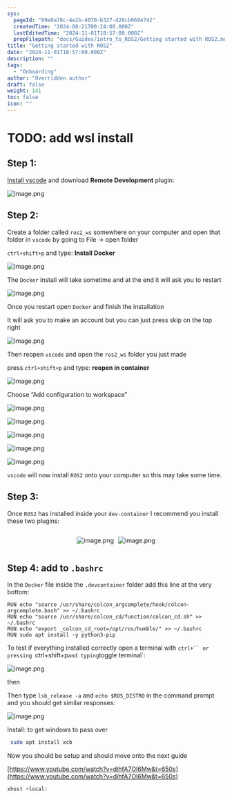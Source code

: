 ```yaml
---
sys:
  pageId: "89e0a78c-4e2b-4070-b327-d28cb0694742"
  createdTime: "2024-08-21T00:24:00.000Z"
  lastEditedTime: "2024-11-01T18:57:00.000Z"
  propFilepath: "docs/Guides/intro_to_ROS2/Getting started with ROS2.md"
title: "Getting started with ROS2"
date: "2024-11-01T18:57:00.000Z"
description: ""
tags:
  - "Onboarding"
author: "Overridden author"
draft: false
weight: 141
toc: false
icon: ""
---
```


# TODO: add wsl install

## Step 1:

[Install vscode](https://code.visualstudio.com/download) and download **Remote Development** plugin:

![image.png](https://prod-files-secure.s3.us-west-2.amazonaws.com/d518164a-d88e-44d1-a4ee-3adb3bd8bce0/efb52993-1881-4a40-b95e-6f020334f022/image.png?X-Amz-Algorithm=AWS4-HMAC-SHA256&X-Amz-Content-Sha256=UNSIGNED-PAYLOAD&X-Amz-Credential=ASIAZI2LB466XSGLFWX2%2F20250130%2Fus-west-2%2Fs3%2Faws4_request&X-Amz-Date=20250130T020521Z&X-Amz-Expires=3600&X-Amz-Security-Token=IQoJb3JpZ2luX2VjEJL%2F%2F%2F%2F%2F%2F%2F%2F%2F%2FwEaCXVzLXdlc3QtMiJHMEUCIDqX0AMaklRuxcF5BNuhJmz0wNSEWQQyOlxxKzsnP%2FQFAiEA11bJMeUwFMl9rbHxlqMcOumyBj5oT4FxqTMuNhqDC5IqiAQIm%2F%2F%2F%2F%2F%2F%2F%2F%2F%2F%2FARAAGgw2Mzc0MjMxODM4MDUiDPzpwueq8v7oe64FJCrcA2NI7RdEqR9YcJAOB3%2F1MHqveamWe3Uq7MdVBcBnzl4xQdCzKWGWpYKfIml%2FZ2W8Q2NUW4djYUqye%2BVEzuERV%2F1SZQOu6RZkgXnTL1twI4LBuNs%2FzAKG6hQA4EXyEEEWe1%2BHsnP6%2B%2FKCAUV%2BNEDR6hfEKTsL9WlECmhezRwsOrJCLu8E6UxUA%2FDZITJsB1pFvct%2FclamkBhCRzIKmrDj6RLmC8NP%2BjH%2FfXjAc%2BXytrBgmNM4UYnAErll%2BiJLGyxFtjD9eahasxSymYPsQKKiJie7%2BK%2BJtfH3%2BLXqiranMaQyqG6%2BwFB5XCI4HQHUNIsXPia2IRDhpJ%2FgSQiWWCX8VTVLlFTAWz7ZSaslZUwmD39F%2FaVZnFuavbFRY4%2BKTXwRFidxda7usWgOr8sF3uSMNS8D6x%2BUaRuZTgVuMctEODFiXYuRhl%2BRkmaBIY4%2F3AYu6cX7r7%2FPIIWssIRboOrVm0hagk6pIPNbdwD12kjwHXBtiBNh7dcVi64Cv0SxllPkDkUfN7eru4W%2F7cxLVTiiRB8vFoEByrU1pThBmT64tT5a4CxRiwSusX%2FPyfDgbPzav4cPbigFOQFxWe1gSPcKFcSRkcXBB4aCtIfxDqf0i0N70U%2FMCUDWGesw3vp4MN2z67wGOqUBp4jyOIxduu1u7qBrP7%2Begvr6qbsH02PoD96aFRUjTYBW%2F1ZGvpkF1zpyMd1%2Fs1A81tt%2FYx9mi87IQgRNNam7jgPUyAAxeGWSclPyyTym50DGvueEZUdJr7LSUXGBknHZDZqndDsXWZ698uC2PfLUKLOuvA6mwPZVMOa0%2ByYzyj5N6Mjn0jKk9oL5ZU2RLh0k4wtKR%2FCMwDq60I7FX36flT6bpkg2&X-Amz-Signature=fe0331889dd1a2773f92d66b64bf42ec6bf3b6115cc372256756eec44cf539a2&X-Amz-SignedHeaders=host&x-id=GetObject)

## Step 2:

Create a folder called `ros2_ws` somewhere on your computer and open that folder in `vscode` by going to File → open folder 

`ctrl+shift+p` and type: **Install Docker**

![image.png](https://prod-files-secure.s3.us-west-2.amazonaws.com/d518164a-d88e-44d1-a4ee-3adb3bd8bce0/2269dc0e-1cd5-47ff-bceb-c04ad9b2eab0/image.png?X-Amz-Algorithm=AWS4-HMAC-SHA256&X-Amz-Content-Sha256=UNSIGNED-PAYLOAD&X-Amz-Credential=ASIAZI2LB466XSGLFWX2%2F20250130%2Fus-west-2%2Fs3%2Faws4_request&X-Amz-Date=20250130T020521Z&X-Amz-Expires=3600&X-Amz-Security-Token=IQoJb3JpZ2luX2VjEJL%2F%2F%2F%2F%2F%2F%2F%2F%2F%2FwEaCXVzLXdlc3QtMiJHMEUCIDqX0AMaklRuxcF5BNuhJmz0wNSEWQQyOlxxKzsnP%2FQFAiEA11bJMeUwFMl9rbHxlqMcOumyBj5oT4FxqTMuNhqDC5IqiAQIm%2F%2F%2F%2F%2F%2F%2F%2F%2F%2F%2FARAAGgw2Mzc0MjMxODM4MDUiDPzpwueq8v7oe64FJCrcA2NI7RdEqR9YcJAOB3%2F1MHqveamWe3Uq7MdVBcBnzl4xQdCzKWGWpYKfIml%2FZ2W8Q2NUW4djYUqye%2BVEzuERV%2F1SZQOu6RZkgXnTL1twI4LBuNs%2FzAKG6hQA4EXyEEEWe1%2BHsnP6%2B%2FKCAUV%2BNEDR6hfEKTsL9WlECmhezRwsOrJCLu8E6UxUA%2FDZITJsB1pFvct%2FclamkBhCRzIKmrDj6RLmC8NP%2BjH%2FfXjAc%2BXytrBgmNM4UYnAErll%2BiJLGyxFtjD9eahasxSymYPsQKKiJie7%2BK%2BJtfH3%2BLXqiranMaQyqG6%2BwFB5XCI4HQHUNIsXPia2IRDhpJ%2FgSQiWWCX8VTVLlFTAWz7ZSaslZUwmD39F%2FaVZnFuavbFRY4%2BKTXwRFidxda7usWgOr8sF3uSMNS8D6x%2BUaRuZTgVuMctEODFiXYuRhl%2BRkmaBIY4%2F3AYu6cX7r7%2FPIIWssIRboOrVm0hagk6pIPNbdwD12kjwHXBtiBNh7dcVi64Cv0SxllPkDkUfN7eru4W%2F7cxLVTiiRB8vFoEByrU1pThBmT64tT5a4CxRiwSusX%2FPyfDgbPzav4cPbigFOQFxWe1gSPcKFcSRkcXBB4aCtIfxDqf0i0N70U%2FMCUDWGesw3vp4MN2z67wGOqUBp4jyOIxduu1u7qBrP7%2Begvr6qbsH02PoD96aFRUjTYBW%2F1ZGvpkF1zpyMd1%2Fs1A81tt%2FYx9mi87IQgRNNam7jgPUyAAxeGWSclPyyTym50DGvueEZUdJr7LSUXGBknHZDZqndDsXWZ698uC2PfLUKLOuvA6mwPZVMOa0%2ByYzyj5N6Mjn0jKk9oL5ZU2RLh0k4wtKR%2FCMwDq60I7FX36flT6bpkg2&X-Amz-Signature=8706aa98392b8ef8d7d098e45df33dbdc51a19dbe97c4bfcd5dcf73931c4d964&X-Amz-SignedHeaders=host&x-id=GetObject)

The `Docker` install will take sometime and at the end it will ask you to restart

![image.png](https://prod-files-secure.s3.us-west-2.amazonaws.com/d518164a-d88e-44d1-a4ee-3adb3bd8bce0/ed233f78-be33-4b1f-b89c-9c346c0e961e/image.png?X-Amz-Algorithm=AWS4-HMAC-SHA256&X-Amz-Content-Sha256=UNSIGNED-PAYLOAD&X-Amz-Credential=ASIAZI2LB466XSGLFWX2%2F20250130%2Fus-west-2%2Fs3%2Faws4_request&X-Amz-Date=20250130T020521Z&X-Amz-Expires=3600&X-Amz-Security-Token=IQoJb3JpZ2luX2VjEJL%2F%2F%2F%2F%2F%2F%2F%2F%2F%2FwEaCXVzLXdlc3QtMiJHMEUCIDqX0AMaklRuxcF5BNuhJmz0wNSEWQQyOlxxKzsnP%2FQFAiEA11bJMeUwFMl9rbHxlqMcOumyBj5oT4FxqTMuNhqDC5IqiAQIm%2F%2F%2F%2F%2F%2F%2F%2F%2F%2F%2FARAAGgw2Mzc0MjMxODM4MDUiDPzpwueq8v7oe64FJCrcA2NI7RdEqR9YcJAOB3%2F1MHqveamWe3Uq7MdVBcBnzl4xQdCzKWGWpYKfIml%2FZ2W8Q2NUW4djYUqye%2BVEzuERV%2F1SZQOu6RZkgXnTL1twI4LBuNs%2FzAKG6hQA4EXyEEEWe1%2BHsnP6%2B%2FKCAUV%2BNEDR6hfEKTsL9WlECmhezRwsOrJCLu8E6UxUA%2FDZITJsB1pFvct%2FclamkBhCRzIKmrDj6RLmC8NP%2BjH%2FfXjAc%2BXytrBgmNM4UYnAErll%2BiJLGyxFtjD9eahasxSymYPsQKKiJie7%2BK%2BJtfH3%2BLXqiranMaQyqG6%2BwFB5XCI4HQHUNIsXPia2IRDhpJ%2FgSQiWWCX8VTVLlFTAWz7ZSaslZUwmD39F%2FaVZnFuavbFRY4%2BKTXwRFidxda7usWgOr8sF3uSMNS8D6x%2BUaRuZTgVuMctEODFiXYuRhl%2BRkmaBIY4%2F3AYu6cX7r7%2FPIIWssIRboOrVm0hagk6pIPNbdwD12kjwHXBtiBNh7dcVi64Cv0SxllPkDkUfN7eru4W%2F7cxLVTiiRB8vFoEByrU1pThBmT64tT5a4CxRiwSusX%2FPyfDgbPzav4cPbigFOQFxWe1gSPcKFcSRkcXBB4aCtIfxDqf0i0N70U%2FMCUDWGesw3vp4MN2z67wGOqUBp4jyOIxduu1u7qBrP7%2Begvr6qbsH02PoD96aFRUjTYBW%2F1ZGvpkF1zpyMd1%2Fs1A81tt%2FYx9mi87IQgRNNam7jgPUyAAxeGWSclPyyTym50DGvueEZUdJr7LSUXGBknHZDZqndDsXWZ698uC2PfLUKLOuvA6mwPZVMOa0%2ByYzyj5N6Mjn0jKk9oL5ZU2RLh0k4wtKR%2FCMwDq60I7FX36flT6bpkg2&X-Amz-Signature=908fe78f8c9e679c5c430d8cbc7fbdd662b125583cf121338baf01f120922483&X-Amz-SignedHeaders=host&x-id=GetObject)

Once you restart open `Docker` and finish the installation

It will ask you to make an account but you can just press skip on the top right

![image.png](https://prod-files-secure.s3.us-west-2.amazonaws.com/d518164a-d88e-44d1-a4ee-3adb3bd8bce0/21010ad9-1659-4fd9-9f59-9932a09b2a3d/image.png?X-Amz-Algorithm=AWS4-HMAC-SHA256&X-Amz-Content-Sha256=UNSIGNED-PAYLOAD&X-Amz-Credential=ASIAZI2LB466XSGLFWX2%2F20250130%2Fus-west-2%2Fs3%2Faws4_request&X-Amz-Date=20250130T020521Z&X-Amz-Expires=3600&X-Amz-Security-Token=IQoJb3JpZ2luX2VjEJL%2F%2F%2F%2F%2F%2F%2F%2F%2F%2FwEaCXVzLXdlc3QtMiJHMEUCIDqX0AMaklRuxcF5BNuhJmz0wNSEWQQyOlxxKzsnP%2FQFAiEA11bJMeUwFMl9rbHxlqMcOumyBj5oT4FxqTMuNhqDC5IqiAQIm%2F%2F%2F%2F%2F%2F%2F%2F%2F%2F%2FARAAGgw2Mzc0MjMxODM4MDUiDPzpwueq8v7oe64FJCrcA2NI7RdEqR9YcJAOB3%2F1MHqveamWe3Uq7MdVBcBnzl4xQdCzKWGWpYKfIml%2FZ2W8Q2NUW4djYUqye%2BVEzuERV%2F1SZQOu6RZkgXnTL1twI4LBuNs%2FzAKG6hQA4EXyEEEWe1%2BHsnP6%2B%2FKCAUV%2BNEDR6hfEKTsL9WlECmhezRwsOrJCLu8E6UxUA%2FDZITJsB1pFvct%2FclamkBhCRzIKmrDj6RLmC8NP%2BjH%2FfXjAc%2BXytrBgmNM4UYnAErll%2BiJLGyxFtjD9eahasxSymYPsQKKiJie7%2BK%2BJtfH3%2BLXqiranMaQyqG6%2BwFB5XCI4HQHUNIsXPia2IRDhpJ%2FgSQiWWCX8VTVLlFTAWz7ZSaslZUwmD39F%2FaVZnFuavbFRY4%2BKTXwRFidxda7usWgOr8sF3uSMNS8D6x%2BUaRuZTgVuMctEODFiXYuRhl%2BRkmaBIY4%2F3AYu6cX7r7%2FPIIWssIRboOrVm0hagk6pIPNbdwD12kjwHXBtiBNh7dcVi64Cv0SxllPkDkUfN7eru4W%2F7cxLVTiiRB8vFoEByrU1pThBmT64tT5a4CxRiwSusX%2FPyfDgbPzav4cPbigFOQFxWe1gSPcKFcSRkcXBB4aCtIfxDqf0i0N70U%2FMCUDWGesw3vp4MN2z67wGOqUBp4jyOIxduu1u7qBrP7%2Begvr6qbsH02PoD96aFRUjTYBW%2F1ZGvpkF1zpyMd1%2Fs1A81tt%2FYx9mi87IQgRNNam7jgPUyAAxeGWSclPyyTym50DGvueEZUdJr7LSUXGBknHZDZqndDsXWZ698uC2PfLUKLOuvA6mwPZVMOa0%2ByYzyj5N6Mjn0jKk9oL5ZU2RLh0k4wtKR%2FCMwDq60I7FX36flT6bpkg2&X-Amz-Signature=afad4b1f997d73b976f991c26245f84eaeb7557992512213d8737493598ac7d2&X-Amz-SignedHeaders=host&x-id=GetObject)

Then reopen `vscode` and open the `ros2_ws` folder you just made

press `ctrl+shift+p` and type: **reopen in container**

![image.png](https://prod-files-secure.s3.us-west-2.amazonaws.com/d518164a-d88e-44d1-a4ee-3adb3bd8bce0/4e93b8c2-41ad-488c-8095-c74205196118/image.png?X-Amz-Algorithm=AWS4-HMAC-SHA256&X-Amz-Content-Sha256=UNSIGNED-PAYLOAD&X-Amz-Credential=ASIAZI2LB466XSGLFWX2%2F20250130%2Fus-west-2%2Fs3%2Faws4_request&X-Amz-Date=20250130T020521Z&X-Amz-Expires=3600&X-Amz-Security-Token=IQoJb3JpZ2luX2VjEJL%2F%2F%2F%2F%2F%2F%2F%2F%2F%2FwEaCXVzLXdlc3QtMiJHMEUCIDqX0AMaklRuxcF5BNuhJmz0wNSEWQQyOlxxKzsnP%2FQFAiEA11bJMeUwFMl9rbHxlqMcOumyBj5oT4FxqTMuNhqDC5IqiAQIm%2F%2F%2F%2F%2F%2F%2F%2F%2F%2F%2FARAAGgw2Mzc0MjMxODM4MDUiDPzpwueq8v7oe64FJCrcA2NI7RdEqR9YcJAOB3%2F1MHqveamWe3Uq7MdVBcBnzl4xQdCzKWGWpYKfIml%2FZ2W8Q2NUW4djYUqye%2BVEzuERV%2F1SZQOu6RZkgXnTL1twI4LBuNs%2FzAKG6hQA4EXyEEEWe1%2BHsnP6%2B%2FKCAUV%2BNEDR6hfEKTsL9WlECmhezRwsOrJCLu8E6UxUA%2FDZITJsB1pFvct%2FclamkBhCRzIKmrDj6RLmC8NP%2BjH%2FfXjAc%2BXytrBgmNM4UYnAErll%2BiJLGyxFtjD9eahasxSymYPsQKKiJie7%2BK%2BJtfH3%2BLXqiranMaQyqG6%2BwFB5XCI4HQHUNIsXPia2IRDhpJ%2FgSQiWWCX8VTVLlFTAWz7ZSaslZUwmD39F%2FaVZnFuavbFRY4%2BKTXwRFidxda7usWgOr8sF3uSMNS8D6x%2BUaRuZTgVuMctEODFiXYuRhl%2BRkmaBIY4%2F3AYu6cX7r7%2FPIIWssIRboOrVm0hagk6pIPNbdwD12kjwHXBtiBNh7dcVi64Cv0SxllPkDkUfN7eru4W%2F7cxLVTiiRB8vFoEByrU1pThBmT64tT5a4CxRiwSusX%2FPyfDgbPzav4cPbigFOQFxWe1gSPcKFcSRkcXBB4aCtIfxDqf0i0N70U%2FMCUDWGesw3vp4MN2z67wGOqUBp4jyOIxduu1u7qBrP7%2Begvr6qbsH02PoD96aFRUjTYBW%2F1ZGvpkF1zpyMd1%2Fs1A81tt%2FYx9mi87IQgRNNam7jgPUyAAxeGWSclPyyTym50DGvueEZUdJr7LSUXGBknHZDZqndDsXWZ698uC2PfLUKLOuvA6mwPZVMOa0%2ByYzyj5N6Mjn0jKk9oL5ZU2RLh0k4wtKR%2FCMwDq60I7FX36flT6bpkg2&X-Amz-Signature=faaf0a4deb0f3447bf661307fdbb32fdcd1d592b4bcae79b1e5f6a9b8ea33f4d&X-Amz-SignedHeaders=host&x-id=GetObject)

Choose “Add configuration to workspace”

![image.png](https://prod-files-secure.s3.us-west-2.amazonaws.com/d518164a-d88e-44d1-a4ee-3adb3bd8bce0/9560b282-5060-4989-ba37-97e7b2c22476/image.png?X-Amz-Algorithm=AWS4-HMAC-SHA256&X-Amz-Content-Sha256=UNSIGNED-PAYLOAD&X-Amz-Credential=ASIAZI2LB466XSGLFWX2%2F20250130%2Fus-west-2%2Fs3%2Faws4_request&X-Amz-Date=20250130T020521Z&X-Amz-Expires=3600&X-Amz-Security-Token=IQoJb3JpZ2luX2VjEJL%2F%2F%2F%2F%2F%2F%2F%2F%2F%2FwEaCXVzLXdlc3QtMiJHMEUCIDqX0AMaklRuxcF5BNuhJmz0wNSEWQQyOlxxKzsnP%2FQFAiEA11bJMeUwFMl9rbHxlqMcOumyBj5oT4FxqTMuNhqDC5IqiAQIm%2F%2F%2F%2F%2F%2F%2F%2F%2F%2F%2FARAAGgw2Mzc0MjMxODM4MDUiDPzpwueq8v7oe64FJCrcA2NI7RdEqR9YcJAOB3%2F1MHqveamWe3Uq7MdVBcBnzl4xQdCzKWGWpYKfIml%2FZ2W8Q2NUW4djYUqye%2BVEzuERV%2F1SZQOu6RZkgXnTL1twI4LBuNs%2FzAKG6hQA4EXyEEEWe1%2BHsnP6%2B%2FKCAUV%2BNEDR6hfEKTsL9WlECmhezRwsOrJCLu8E6UxUA%2FDZITJsB1pFvct%2FclamkBhCRzIKmrDj6RLmC8NP%2BjH%2FfXjAc%2BXytrBgmNM4UYnAErll%2BiJLGyxFtjD9eahasxSymYPsQKKiJie7%2BK%2BJtfH3%2BLXqiranMaQyqG6%2BwFB5XCI4HQHUNIsXPia2IRDhpJ%2FgSQiWWCX8VTVLlFTAWz7ZSaslZUwmD39F%2FaVZnFuavbFRY4%2BKTXwRFidxda7usWgOr8sF3uSMNS8D6x%2BUaRuZTgVuMctEODFiXYuRhl%2BRkmaBIY4%2F3AYu6cX7r7%2FPIIWssIRboOrVm0hagk6pIPNbdwD12kjwHXBtiBNh7dcVi64Cv0SxllPkDkUfN7eru4W%2F7cxLVTiiRB8vFoEByrU1pThBmT64tT5a4CxRiwSusX%2FPyfDgbPzav4cPbigFOQFxWe1gSPcKFcSRkcXBB4aCtIfxDqf0i0N70U%2FMCUDWGesw3vp4MN2z67wGOqUBp4jyOIxduu1u7qBrP7%2Begvr6qbsH02PoD96aFRUjTYBW%2F1ZGvpkF1zpyMd1%2Fs1A81tt%2FYx9mi87IQgRNNam7jgPUyAAxeGWSclPyyTym50DGvueEZUdJr7LSUXGBknHZDZqndDsXWZ698uC2PfLUKLOuvA6mwPZVMOa0%2ByYzyj5N6Mjn0jKk9oL5ZU2RLh0k4wtKR%2FCMwDq60I7FX36flT6bpkg2&X-Amz-Signature=b5234bf8c77b999ca756c44dc348b9687e7da71d2051dd99adb85ce4f198db31&X-Amz-SignedHeaders=host&x-id=GetObject)

![image.png](https://prod-files-secure.s3.us-west-2.amazonaws.com/d518164a-d88e-44d1-a4ee-3adb3bd8bce0/2ee63f81-886b-48e8-a553-dc6e5eac99e4/image.png?X-Amz-Algorithm=AWS4-HMAC-SHA256&X-Amz-Content-Sha256=UNSIGNED-PAYLOAD&X-Amz-Credential=ASIAZI2LB466XSGLFWX2%2F20250130%2Fus-west-2%2Fs3%2Faws4_request&X-Amz-Date=20250130T020521Z&X-Amz-Expires=3600&X-Amz-Security-Token=IQoJb3JpZ2luX2VjEJL%2F%2F%2F%2F%2F%2F%2F%2F%2F%2FwEaCXVzLXdlc3QtMiJHMEUCIDqX0AMaklRuxcF5BNuhJmz0wNSEWQQyOlxxKzsnP%2FQFAiEA11bJMeUwFMl9rbHxlqMcOumyBj5oT4FxqTMuNhqDC5IqiAQIm%2F%2F%2F%2F%2F%2F%2F%2F%2F%2F%2FARAAGgw2Mzc0MjMxODM4MDUiDPzpwueq8v7oe64FJCrcA2NI7RdEqR9YcJAOB3%2F1MHqveamWe3Uq7MdVBcBnzl4xQdCzKWGWpYKfIml%2FZ2W8Q2NUW4djYUqye%2BVEzuERV%2F1SZQOu6RZkgXnTL1twI4LBuNs%2FzAKG6hQA4EXyEEEWe1%2BHsnP6%2B%2FKCAUV%2BNEDR6hfEKTsL9WlECmhezRwsOrJCLu8E6UxUA%2FDZITJsB1pFvct%2FclamkBhCRzIKmrDj6RLmC8NP%2BjH%2FfXjAc%2BXytrBgmNM4UYnAErll%2BiJLGyxFtjD9eahasxSymYPsQKKiJie7%2BK%2BJtfH3%2BLXqiranMaQyqG6%2BwFB5XCI4HQHUNIsXPia2IRDhpJ%2FgSQiWWCX8VTVLlFTAWz7ZSaslZUwmD39F%2FaVZnFuavbFRY4%2BKTXwRFidxda7usWgOr8sF3uSMNS8D6x%2BUaRuZTgVuMctEODFiXYuRhl%2BRkmaBIY4%2F3AYu6cX7r7%2FPIIWssIRboOrVm0hagk6pIPNbdwD12kjwHXBtiBNh7dcVi64Cv0SxllPkDkUfN7eru4W%2F7cxLVTiiRB8vFoEByrU1pThBmT64tT5a4CxRiwSusX%2FPyfDgbPzav4cPbigFOQFxWe1gSPcKFcSRkcXBB4aCtIfxDqf0i0N70U%2FMCUDWGesw3vp4MN2z67wGOqUBp4jyOIxduu1u7qBrP7%2Begvr6qbsH02PoD96aFRUjTYBW%2F1ZGvpkF1zpyMd1%2Fs1A81tt%2FYx9mi87IQgRNNam7jgPUyAAxeGWSclPyyTym50DGvueEZUdJr7LSUXGBknHZDZqndDsXWZ698uC2PfLUKLOuvA6mwPZVMOa0%2ByYzyj5N6Mjn0jKk9oL5ZU2RLh0k4wtKR%2FCMwDq60I7FX36flT6bpkg2&X-Amz-Signature=2c6208fe9ca02c58e981bd2306456fb13e9a87f615e7f367685fc6fbd1070078&X-Amz-SignedHeaders=host&x-id=GetObject)

![image.png](https://prod-files-secure.s3.us-west-2.amazonaws.com/d518164a-d88e-44d1-a4ee-3adb3bd8bce0/ae1580b2-b048-407e-aed9-b584224a7a04/image.png?X-Amz-Algorithm=AWS4-HMAC-SHA256&X-Amz-Content-Sha256=UNSIGNED-PAYLOAD&X-Amz-Credential=ASIAZI2LB466XSGLFWX2%2F20250130%2Fus-west-2%2Fs3%2Faws4_request&X-Amz-Date=20250130T020521Z&X-Amz-Expires=3600&X-Amz-Security-Token=IQoJb3JpZ2luX2VjEJL%2F%2F%2F%2F%2F%2F%2F%2F%2F%2FwEaCXVzLXdlc3QtMiJHMEUCIDqX0AMaklRuxcF5BNuhJmz0wNSEWQQyOlxxKzsnP%2FQFAiEA11bJMeUwFMl9rbHxlqMcOumyBj5oT4FxqTMuNhqDC5IqiAQIm%2F%2F%2F%2F%2F%2F%2F%2F%2F%2F%2FARAAGgw2Mzc0MjMxODM4MDUiDPzpwueq8v7oe64FJCrcA2NI7RdEqR9YcJAOB3%2F1MHqveamWe3Uq7MdVBcBnzl4xQdCzKWGWpYKfIml%2FZ2W8Q2NUW4djYUqye%2BVEzuERV%2F1SZQOu6RZkgXnTL1twI4LBuNs%2FzAKG6hQA4EXyEEEWe1%2BHsnP6%2B%2FKCAUV%2BNEDR6hfEKTsL9WlECmhezRwsOrJCLu8E6UxUA%2FDZITJsB1pFvct%2FclamkBhCRzIKmrDj6RLmC8NP%2BjH%2FfXjAc%2BXytrBgmNM4UYnAErll%2BiJLGyxFtjD9eahasxSymYPsQKKiJie7%2BK%2BJtfH3%2BLXqiranMaQyqG6%2BwFB5XCI4HQHUNIsXPia2IRDhpJ%2FgSQiWWCX8VTVLlFTAWz7ZSaslZUwmD39F%2FaVZnFuavbFRY4%2BKTXwRFidxda7usWgOr8sF3uSMNS8D6x%2BUaRuZTgVuMctEODFiXYuRhl%2BRkmaBIY4%2F3AYu6cX7r7%2FPIIWssIRboOrVm0hagk6pIPNbdwD12kjwHXBtiBNh7dcVi64Cv0SxllPkDkUfN7eru4W%2F7cxLVTiiRB8vFoEByrU1pThBmT64tT5a4CxRiwSusX%2FPyfDgbPzav4cPbigFOQFxWe1gSPcKFcSRkcXBB4aCtIfxDqf0i0N70U%2FMCUDWGesw3vp4MN2z67wGOqUBp4jyOIxduu1u7qBrP7%2Begvr6qbsH02PoD96aFRUjTYBW%2F1ZGvpkF1zpyMd1%2Fs1A81tt%2FYx9mi87IQgRNNam7jgPUyAAxeGWSclPyyTym50DGvueEZUdJr7LSUXGBknHZDZqndDsXWZ698uC2PfLUKLOuvA6mwPZVMOa0%2ByYzyj5N6Mjn0jKk9oL5ZU2RLh0k4wtKR%2FCMwDq60I7FX36flT6bpkg2&X-Amz-Signature=c9da95242b6ae97b207cb9741117da273524e1229576b6a6cc0623f408fd1247&X-Amz-SignedHeaders=host&x-id=GetObject)

![image.png](https://prod-files-secure.s3.us-west-2.amazonaws.com/d518164a-d88e-44d1-a4ee-3adb3bd8bce0/53255b28-f75e-430f-b9e3-c0ac8577e42b/image.png?X-Amz-Algorithm=AWS4-HMAC-SHA256&X-Amz-Content-Sha256=UNSIGNED-PAYLOAD&X-Amz-Credential=ASIAZI2LB466XSGLFWX2%2F20250130%2Fus-west-2%2Fs3%2Faws4_request&X-Amz-Date=20250130T020521Z&X-Amz-Expires=3600&X-Amz-Security-Token=IQoJb3JpZ2luX2VjEJL%2F%2F%2F%2F%2F%2F%2F%2F%2F%2FwEaCXVzLXdlc3QtMiJHMEUCIDqX0AMaklRuxcF5BNuhJmz0wNSEWQQyOlxxKzsnP%2FQFAiEA11bJMeUwFMl9rbHxlqMcOumyBj5oT4FxqTMuNhqDC5IqiAQIm%2F%2F%2F%2F%2F%2F%2F%2F%2F%2F%2FARAAGgw2Mzc0MjMxODM4MDUiDPzpwueq8v7oe64FJCrcA2NI7RdEqR9YcJAOB3%2F1MHqveamWe3Uq7MdVBcBnzl4xQdCzKWGWpYKfIml%2FZ2W8Q2NUW4djYUqye%2BVEzuERV%2F1SZQOu6RZkgXnTL1twI4LBuNs%2FzAKG6hQA4EXyEEEWe1%2BHsnP6%2B%2FKCAUV%2BNEDR6hfEKTsL9WlECmhezRwsOrJCLu8E6UxUA%2FDZITJsB1pFvct%2FclamkBhCRzIKmrDj6RLmC8NP%2BjH%2FfXjAc%2BXytrBgmNM4UYnAErll%2BiJLGyxFtjD9eahasxSymYPsQKKiJie7%2BK%2BJtfH3%2BLXqiranMaQyqG6%2BwFB5XCI4HQHUNIsXPia2IRDhpJ%2FgSQiWWCX8VTVLlFTAWz7ZSaslZUwmD39F%2FaVZnFuavbFRY4%2BKTXwRFidxda7usWgOr8sF3uSMNS8D6x%2BUaRuZTgVuMctEODFiXYuRhl%2BRkmaBIY4%2F3AYu6cX7r7%2FPIIWssIRboOrVm0hagk6pIPNbdwD12kjwHXBtiBNh7dcVi64Cv0SxllPkDkUfN7eru4W%2F7cxLVTiiRB8vFoEByrU1pThBmT64tT5a4CxRiwSusX%2FPyfDgbPzav4cPbigFOQFxWe1gSPcKFcSRkcXBB4aCtIfxDqf0i0N70U%2FMCUDWGesw3vp4MN2z67wGOqUBp4jyOIxduu1u7qBrP7%2Begvr6qbsH02PoD96aFRUjTYBW%2F1ZGvpkF1zpyMd1%2Fs1A81tt%2FYx9mi87IQgRNNam7jgPUyAAxeGWSclPyyTym50DGvueEZUdJr7LSUXGBknHZDZqndDsXWZ698uC2PfLUKLOuvA6mwPZVMOa0%2ByYzyj5N6Mjn0jKk9oL5ZU2RLh0k4wtKR%2FCMwDq60I7FX36flT6bpkg2&X-Amz-Signature=1c4747a345a1086c96631779930783ed84599cb1a68a3081a1d07b2f4d7a8d3b&X-Amz-SignedHeaders=host&x-id=GetObject)

![image.png](https://prod-files-secure.s3.us-west-2.amazonaws.com/d518164a-d88e-44d1-a4ee-3adb3bd8bce0/7c562767-5af9-4ffb-97d1-327bcdf4ee00/image.png?X-Amz-Algorithm=AWS4-HMAC-SHA256&X-Amz-Content-Sha256=UNSIGNED-PAYLOAD&X-Amz-Credential=ASIAZI2LB466XSGLFWX2%2F20250130%2Fus-west-2%2Fs3%2Faws4_request&X-Amz-Date=20250130T020521Z&X-Amz-Expires=3600&X-Amz-Security-Token=IQoJb3JpZ2luX2VjEJL%2F%2F%2F%2F%2F%2F%2F%2F%2F%2FwEaCXVzLXdlc3QtMiJHMEUCIDqX0AMaklRuxcF5BNuhJmz0wNSEWQQyOlxxKzsnP%2FQFAiEA11bJMeUwFMl9rbHxlqMcOumyBj5oT4FxqTMuNhqDC5IqiAQIm%2F%2F%2F%2F%2F%2F%2F%2F%2F%2F%2FARAAGgw2Mzc0MjMxODM4MDUiDPzpwueq8v7oe64FJCrcA2NI7RdEqR9YcJAOB3%2F1MHqveamWe3Uq7MdVBcBnzl4xQdCzKWGWpYKfIml%2FZ2W8Q2NUW4djYUqye%2BVEzuERV%2F1SZQOu6RZkgXnTL1twI4LBuNs%2FzAKG6hQA4EXyEEEWe1%2BHsnP6%2B%2FKCAUV%2BNEDR6hfEKTsL9WlECmhezRwsOrJCLu8E6UxUA%2FDZITJsB1pFvct%2FclamkBhCRzIKmrDj6RLmC8NP%2BjH%2FfXjAc%2BXytrBgmNM4UYnAErll%2BiJLGyxFtjD9eahasxSymYPsQKKiJie7%2BK%2BJtfH3%2BLXqiranMaQyqG6%2BwFB5XCI4HQHUNIsXPia2IRDhpJ%2FgSQiWWCX8VTVLlFTAWz7ZSaslZUwmD39F%2FaVZnFuavbFRY4%2BKTXwRFidxda7usWgOr8sF3uSMNS8D6x%2BUaRuZTgVuMctEODFiXYuRhl%2BRkmaBIY4%2F3AYu6cX7r7%2FPIIWssIRboOrVm0hagk6pIPNbdwD12kjwHXBtiBNh7dcVi64Cv0SxllPkDkUfN7eru4W%2F7cxLVTiiRB8vFoEByrU1pThBmT64tT5a4CxRiwSusX%2FPyfDgbPzav4cPbigFOQFxWe1gSPcKFcSRkcXBB4aCtIfxDqf0i0N70U%2FMCUDWGesw3vp4MN2z67wGOqUBp4jyOIxduu1u7qBrP7%2Begvr6qbsH02PoD96aFRUjTYBW%2F1ZGvpkF1zpyMd1%2Fs1A81tt%2FYx9mi87IQgRNNam7jgPUyAAxeGWSclPyyTym50DGvueEZUdJr7LSUXGBknHZDZqndDsXWZ698uC2PfLUKLOuvA6mwPZVMOa0%2ByYzyj5N6Mjn0jKk9oL5ZU2RLh0k4wtKR%2FCMwDq60I7FX36flT6bpkg2&X-Amz-Signature=ed3cc6d7cd850a6e39b468fa16d6243933cf87423cbd7ce0f41cb37ca5107e81&X-Amz-SignedHeaders=host&x-id=GetObject)

`vscode` will now install `ROS2` onto your computer so this may take some time.

## Step 3:

Once `ROS2` has installed inside your `dev-container` I recommend you install these two plugins:

<div style="display: flex;flex-direction: row; column-gap:10px; max-width: 630px;justify-content: center;">
<div>

![image.png](https://prod-files-secure.s3.us-west-2.amazonaws.com/d518164a-d88e-44d1-a4ee-3adb3bd8bce0/3fc3d550-5a54-4ba1-ba6b-faa01cdb7369/image.png?X-Amz-Algorithm=AWS4-HMAC-SHA256&X-Amz-Content-Sha256=UNSIGNED-PAYLOAD&X-Amz-Credential=ASIAZI2LB4663WSAPRAJ%2F20250130%2Fus-west-2%2Fs3%2Faws4_request&X-Amz-Date=20250130T020526Z&X-Amz-Expires=3600&X-Amz-Security-Token=IQoJb3JpZ2luX2VjEJL%2F%2F%2F%2F%2F%2F%2F%2F%2F%2FwEaCXVzLXdlc3QtMiJHMEUCIHyondQPu0Sd%2B21Z3ZfN9UH2%2FxzWgsRgMfc%2B5YhjqHe9AiEA1qt8mCQSAJ%2B%2FHIEEVGGRj72vIl9uQ4QrQJW9QzMS%2BxQqiAQIm%2F%2F%2F%2F%2F%2F%2F%2F%2F%2F%2FARAAGgw2Mzc0MjMxODM4MDUiDKo98GAYaRa%2BBUTwxircA37fYPt9bNZ9oKXi0hfOxCys9wLgPMvxPpfKCfaUDRTwt%2Bf6qbW8da7nFLuC95ZXEfrxQSx2Cb83kQOejJ0XSpXL%2BYHfO0FAIQ1xtS4DGOeaYTjFk75l9dBrHXBa7ZfyfqD5XEtHRE7xCDuXEiXJHpgArn3FI8eAkyItJhPdHoVamwLKIAQMqkmQOKeqd6xDX7TNKO8%2BniaTwlz%2F7RZaKntsx1dO784uUDXIWIdHq4%2FTLnF8dllj6ncJbH5U2s0lRUDPlEQsWTZalxVDCD9g1ycrqHz3s3T56ZAXNUkHWdUcZWLO9S2s%2Fmk%2FnVCVzTvOfhmrxJrVkP3E1nPdBFD11P9Zb78qc1OFDsfe5h4vhbWGyZz8TkC9Ut8F3ZgUkNdfLEpMsLdGld0SQY2XMemvEIZfDo2bqnGHily9nCqnDuVoLLjtmtUDFdkXlI9t9zSs8AG3tLhUV11kKvjyj2iWlUkYTm1VaVQgWiqAoS6Ce7dR0N%2BCUIQobCPmGxwpTeBlHaoN9O0%2FK3UsE6u9sow%2FDiAWtH22cxHhZBA%2Fb0OMXK9EjqDVEgLOJitV83SHWuIIMBTL0R%2BxlBtfUy%2FeCHyYIN0OkSfMMXjHKTCuzbv1x06EZk%2Bhl07B3Khy6S9GMLqz67wGOqUBaftAc%2BFMhxRG%2F6Fk%2BxLB5t9vwf5hJ%2BO9p8hi8GyXbRzmza%2BvPqr5YyExk90wj69bHmRGx83zqdCFp397eJkW43fHPlfEop7p1SL5aebWBKCPDlSO8ape0cZCKgLR%2FlmVIQCrXI4VhzUg9N1FARWpwsgx18QtVdWdIQJFbOqoi21itkQSzRKksakI%2FwpDRVrfGA%2B2aoCgP4uGqBflAyAMEMeH5qRY&X-Amz-Signature=0db75c8e696c90ff706b5bf64692e465551e0b822b74755141189a84b8f2431a&X-Amz-SignedHeaders=host&x-id=GetObject)

</div>
<div>

![image.png](https://prod-files-secure.s3.us-west-2.amazonaws.com/d518164a-d88e-44d1-a4ee-3adb3bd8bce0/d994cc66-13c2-4093-a5a3-f84cf4601a82/image.png?X-Amz-Algorithm=AWS4-HMAC-SHA256&X-Amz-Content-Sha256=UNSIGNED-PAYLOAD&X-Amz-Credential=ASIAZI2LB466R3ZF555A%2F20250130%2Fus-west-2%2Fs3%2Faws4_request&X-Amz-Date=20250130T020527Z&X-Amz-Expires=3600&X-Amz-Security-Token=IQoJb3JpZ2luX2VjEJL%2F%2F%2F%2F%2F%2F%2F%2F%2F%2FwEaCXVzLXdlc3QtMiJGMEQCIDGhW3DjAgAHwzC4sEAcwxE4GM8Dorf8ZS7XGd4xxJ1nAiBW8RiMkckIZZEb%2B8d4ii0Nn86cMAhdrFBEfO6hDRUJNyqIBAib%2F%2F%2F%2F%2F%2F%2F%2F%2F%2F8BEAAaDDYzNzQyMzE4MzgwNSIMvPPtMpC8JJ%2FN3nX7KtwDPBTkIlBC8Q3EZHM2xDP90WhbTQDs%2FW6oavi6BXRyZHxWNe%2FAYFHNAiOPCmUzJC5fZxCPrffqYDqCzQOlhxI%2FPfgF38X2R0EhZPEux3GGbY6Z6LF%2B%2FQhL7MeQpmAPT26GSIvTzuYkNM07KMIdx7XP1jwJ3ijfvA6MWTGtNi%2BZQoU4skwz9zIHbla4a7iOuKZ87aiPoMw4N77I7KxueyjIpo4l1dflF0FnUyjY5a60SL60l%2Fu0QHg06w%2B7g%2FfTbJBZh3cFtOxeYeyQSaaEE0Z5rAxOJTqFaJvZgYcjMWbdpFhvHn6zDjkASMfKJJxxUOIPp51mzx16F5nq0O0CpPb986jNb0yln7bNfzKKRtrroDKXpFxuNrpXNTu8aqidlWJKPvNf9jHPzR2K4qtPcN3Gf%2Bcsgq21RWKyMHNGsJ9LoxNOHKm1gfg1pyYK7sd0k8NzeCIjMG7WsZr4f0Fhc2Qt1lQ%2FbpmhU1wlqrUlHkNGvBVaA%2F6DrNiX83xWqE1xxfGmMVVbGL7GAMxK53dhhVRPv6IAYRs2DImAodDu80WI5CEId2mniILffPo5TqeONe6Z3ZAlmCeYBBiyDy63Mn0O0WfqXlScGLOAjXTBRUdEe0XPPDr5aw1Sjx5Mti0wprTrvAY6pgGnp91ArOWi0TXJFysu9Lazb0gR7%2Fi9VNbb0j6%2FRj0cFLncHr7HPm6xHxPAr5uBr%2BYaZHsZ4KQwc%2B21%2Bjds9EG1AAe2kS23TfumRWztEQ%2BAkbHZ4nr2ttwTqXdh45zKOKhL%2BhH4eIhf7zqDtIiV%2FDY3kWsexfp7Pf9PMgvR%2Fxkib9ieHDOIBinMqx2rxqh%2FhkI9QOK8nFkkO5ikadLUQK0SBrwZmgyB&X-Amz-Signature=2d988267432c84c88cc780a3fd9b9db51dc93b8fc085c39f1f6309c25ecfca68&X-Amz-SignedHeaders=host&x-id=GetObject)

</div>
</div>

## Step 4: add to `.bashrc`

In the `Docker` file inside the `.devcontainer` folder add this line at the very bottom: 

```docker
RUN echo "source /usr/share/colcon_argcomplete/hook/colcon-argcomplete.bash" >> ~/.bashrc
RUN echo "source /usr/share/colcon_cd/function/colcon_cd.sh" >> ~/.bashrc
RUN echo "export _colcon_cd_root=/opt/ros/humble/" >> ~/.bashrc
RUN sudo apt install -y python3-pip 
```

To test if everything installed correctly open a terminal with `ctrl+`` or pressing `ctrl+shift+p` and typing `toggle terminal`:

![image.png](https://prod-files-secure.s3.us-west-2.amazonaws.com/d518164a-d88e-44d1-a4ee-3adb3bd8bce0/6a4943d8-b04e-4c02-9a58-775f3384d1a5/image.png?X-Amz-Algorithm=AWS4-HMAC-SHA256&X-Amz-Content-Sha256=UNSIGNED-PAYLOAD&X-Amz-Credential=ASIAZI2LB466XSGLFWX2%2F20250130%2Fus-west-2%2Fs3%2Faws4_request&X-Amz-Date=20250130T020521Z&X-Amz-Expires=3600&X-Amz-Security-Token=IQoJb3JpZ2luX2VjEJL%2F%2F%2F%2F%2F%2F%2F%2F%2F%2FwEaCXVzLXdlc3QtMiJHMEUCIDqX0AMaklRuxcF5BNuhJmz0wNSEWQQyOlxxKzsnP%2FQFAiEA11bJMeUwFMl9rbHxlqMcOumyBj5oT4FxqTMuNhqDC5IqiAQIm%2F%2F%2F%2F%2F%2F%2F%2F%2F%2F%2FARAAGgw2Mzc0MjMxODM4MDUiDPzpwueq8v7oe64FJCrcA2NI7RdEqR9YcJAOB3%2F1MHqveamWe3Uq7MdVBcBnzl4xQdCzKWGWpYKfIml%2FZ2W8Q2NUW4djYUqye%2BVEzuERV%2F1SZQOu6RZkgXnTL1twI4LBuNs%2FzAKG6hQA4EXyEEEWe1%2BHsnP6%2B%2FKCAUV%2BNEDR6hfEKTsL9WlECmhezRwsOrJCLu8E6UxUA%2FDZITJsB1pFvct%2FclamkBhCRzIKmrDj6RLmC8NP%2BjH%2FfXjAc%2BXytrBgmNM4UYnAErll%2BiJLGyxFtjD9eahasxSymYPsQKKiJie7%2BK%2BJtfH3%2BLXqiranMaQyqG6%2BwFB5XCI4HQHUNIsXPia2IRDhpJ%2FgSQiWWCX8VTVLlFTAWz7ZSaslZUwmD39F%2FaVZnFuavbFRY4%2BKTXwRFidxda7usWgOr8sF3uSMNS8D6x%2BUaRuZTgVuMctEODFiXYuRhl%2BRkmaBIY4%2F3AYu6cX7r7%2FPIIWssIRboOrVm0hagk6pIPNbdwD12kjwHXBtiBNh7dcVi64Cv0SxllPkDkUfN7eru4W%2F7cxLVTiiRB8vFoEByrU1pThBmT64tT5a4CxRiwSusX%2FPyfDgbPzav4cPbigFOQFxWe1gSPcKFcSRkcXBB4aCtIfxDqf0i0N70U%2FMCUDWGesw3vp4MN2z67wGOqUBp4jyOIxduu1u7qBrP7%2Begvr6qbsH02PoD96aFRUjTYBW%2F1ZGvpkF1zpyMd1%2Fs1A81tt%2FYx9mi87IQgRNNam7jgPUyAAxeGWSclPyyTym50DGvueEZUdJr7LSUXGBknHZDZqndDsXWZ698uC2PfLUKLOuvA6mwPZVMOa0%2ByYzyj5N6Mjn0jKk9oL5ZU2RLh0k4wtKR%2FCMwDq60I7FX36flT6bpkg2&X-Amz-Signature=b39f480a44cdbf29384835a35d5298c8b7b4e5945a35fb88ae255ece24a4a305&X-Amz-SignedHeaders=host&x-id=GetObject)

then 

Then type `lsb_release -a` and `echo $ROS_DISTRO` in the command prompt and you should get similar responses:

![image.png](https://prod-files-secure.s3.us-west-2.amazonaws.com/d518164a-d88e-44d1-a4ee-3adb3bd8bce0/3e635dec-a805-4e85-8b9e-d000e5b71a4e/image.png?X-Amz-Algorithm=AWS4-HMAC-SHA256&X-Amz-Content-Sha256=UNSIGNED-PAYLOAD&X-Amz-Credential=ASIAZI2LB466XSGLFWX2%2F20250130%2Fus-west-2%2Fs3%2Faws4_request&X-Amz-Date=20250130T020521Z&X-Amz-Expires=3600&X-Amz-Security-Token=IQoJb3JpZ2luX2VjEJL%2F%2F%2F%2F%2F%2F%2F%2F%2F%2FwEaCXVzLXdlc3QtMiJHMEUCIDqX0AMaklRuxcF5BNuhJmz0wNSEWQQyOlxxKzsnP%2FQFAiEA11bJMeUwFMl9rbHxlqMcOumyBj5oT4FxqTMuNhqDC5IqiAQIm%2F%2F%2F%2F%2F%2F%2F%2F%2F%2F%2FARAAGgw2Mzc0MjMxODM4MDUiDPzpwueq8v7oe64FJCrcA2NI7RdEqR9YcJAOB3%2F1MHqveamWe3Uq7MdVBcBnzl4xQdCzKWGWpYKfIml%2FZ2W8Q2NUW4djYUqye%2BVEzuERV%2F1SZQOu6RZkgXnTL1twI4LBuNs%2FzAKG6hQA4EXyEEEWe1%2BHsnP6%2B%2FKCAUV%2BNEDR6hfEKTsL9WlECmhezRwsOrJCLu8E6UxUA%2FDZITJsB1pFvct%2FclamkBhCRzIKmrDj6RLmC8NP%2BjH%2FfXjAc%2BXytrBgmNM4UYnAErll%2BiJLGyxFtjD9eahasxSymYPsQKKiJie7%2BK%2BJtfH3%2BLXqiranMaQyqG6%2BwFB5XCI4HQHUNIsXPia2IRDhpJ%2FgSQiWWCX8VTVLlFTAWz7ZSaslZUwmD39F%2FaVZnFuavbFRY4%2BKTXwRFidxda7usWgOr8sF3uSMNS8D6x%2BUaRuZTgVuMctEODFiXYuRhl%2BRkmaBIY4%2F3AYu6cX7r7%2FPIIWssIRboOrVm0hagk6pIPNbdwD12kjwHXBtiBNh7dcVi64Cv0SxllPkDkUfN7eru4W%2F7cxLVTiiRB8vFoEByrU1pThBmT64tT5a4CxRiwSusX%2FPyfDgbPzav4cPbigFOQFxWe1gSPcKFcSRkcXBB4aCtIfxDqf0i0N70U%2FMCUDWGesw3vp4MN2z67wGOqUBp4jyOIxduu1u7qBrP7%2Begvr6qbsH02PoD96aFRUjTYBW%2F1ZGvpkF1zpyMd1%2Fs1A81tt%2FYx9mi87IQgRNNam7jgPUyAAxeGWSclPyyTym50DGvueEZUdJr7LSUXGBknHZDZqndDsXWZ698uC2PfLUKLOuvA6mwPZVMOa0%2ByYzyj5N6Mjn0jKk9oL5ZU2RLh0k4wtKR%2FCMwDq60I7FX36flT6bpkg2&X-Amz-Signature=b768fb3fa40ae1c1557efd35dc1d4bc97acbc8a5e703cac4c13a53939f9b1702&X-Amz-SignedHeaders=host&x-id=GetObject)

Install:  to get windows to pass over

```bash
 sudo apt install xcb
```

Now you should be setup and should move onto the next guide 

[https://www.youtube.com/watch?v=dihfA7Ol6Mw&t=650s](https://www.youtube.com/watch?v=dihfA7Ol6Mw&t=650s)

```python
xhost +local:
```
